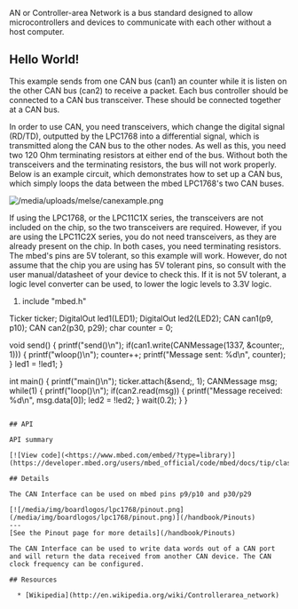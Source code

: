AN or Controller-area Network is a bus standard designed to allow microcontrollers and devices to communicate with each other without a host computer.

## Hello World!

This example sends from one CAN bus (can1) an counter while it is listen on the other CAN bus (can2) to receive a packet. Each bus controller should be connected to a CAN bus transceiver. These should be connected together at a CAN bus.

In order to use CAN, you need transceivers, which change the digital signal (RD/TD), outputted by the LPC1768 into a differential signal, which is transmitted along the CAN bus to the other nodes. As well as this, you need two 120 Ohm terminating resistors at either end of the bus. Without both the transceivers and the terminating resistors, the bus will not work properly. Below is an example circuit, which demonstrates how to set up a CAN bus, which simply loops the data between the mbed LPC1768's two CAN buses.

![/media/uploads/melse/canexample.png](/media/uploads/melse/canexample.png)

<div class="alert-box info"> If using the LPC1768, or the LPC11C1X series, the transceivers are not included on the chip, so the two transceivers are required. However, if you are using the LPC11C2X series, you do not need transceivers, as they are already present on the chip. In both cases, you need terminating resistors. </div> <div class="alert-box warning"> The mbed's pins are 5V tolerant, so this example will work. However, do not assume that the chip you are using has 5V tolerant pins, so consult with the user manual/datasheet of your device to check this. If it is not 5V tolerant, a logic level converter can be used, to lower the logic levels to 3.3V logic. </div>

  1. include "mbed.h"

Ticker ticker; DigitalOut led1(LED1); DigitalOut led2(LED2); CAN can1(p9, p10); CAN can2(p30, p29); char counter = 0;

void send() { printf("send()\n"); if(can1.write(CANMessage(1337, &amp;counter;, 1))) { printf("wloop()\n"); counter++; printf("Message sent: %d\n", counter); } led1 = !led1; }

int main() { printf("main()\n"); ticker.attach(&amp;send;, 1); CANMessage msg; while(1) { printf("loop()\n"); if(can2.read(msg)) { printf("Message received: %d\n", msg.data[0]); led2 = !led2; } wait(0.2); } }

```

## API

API summary

[![View code](<https://www.mbed.com/embed/?type=library)](https://developer.mbed.org/users/mbed_official/code/mbed/docs/tip/classmbed_1_1CAN.html>)

## Details

The CAN Interface can be used on mbed pins p9/p10 and p30/p29

[![/media/img/boardlogos/lpc1768/pinout.png](/media/img/boardlogos/lpc1768/pinout.png)](/handbook/Pinouts)  
---  
[See the Pinout page for more details](/handbook/Pinouts)  
  
The CAN Interface can be used to write data words out of a CAN port and will return the data received from another CAN device. The CAN clock frequency can be configured.

## Resources

  * [Wikipedia](http://en.wikipedia.org/wiki/Controllerarea_network)
